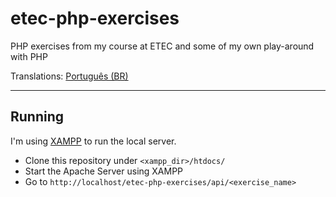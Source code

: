# etec-php-exercises
PHP exercises from my course at ETEC and some of my own play-around with PHP

Translations: [Português (BR)](README.pt-br.md)

---

## Running

I'm using [XAMPP](https://www.apachefriends.org/) to run the local server.

- Clone this repository under `<xampp_dir>/htdocs/`
- Start the Apache Server using XAMPP
- Go to `http://localhost/etec-php-exercises/api/<exercise_name>`

